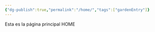 ```yaml
---
{"dg-publish":true,"permalink":"/home/","tags":["gardenEntry"]}
---
```


Esta es la página principal HOME
